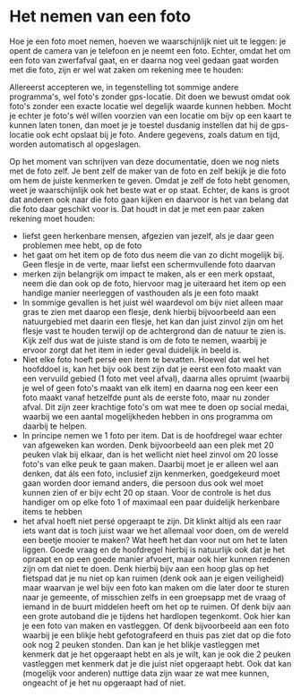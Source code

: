 # Het nemen van een foto

Hoe je een foto moet nemen, hoeven we waarschijnlijk niet uit te leggen: je opent de camera van je telefoon en je neemt een foto.
Echter, omdat het om een foto van zwerfafval gaat, en er daarna nog veel gedaan gaat worden met die foto, zijn er wel wat zaken om rekening mee te houden:

Allereerst accepteren we, in tegenstelling tot sommige andere programma's, wel foto's zonder gps-locatie. Dit doen we bewust omdat ook foto's zonder een exacte locatie wel degelijk waarde kunnen hebben.
Mocht je echter je foto's wél willen voorzien van een locatie om bijv op een kaart te kunnen laten tonen, dan moet je je toestel dusdanig instellen dat hij de gps-locatie ook echt opslaat bij je foto. Andere gegevens, zoals datum en tijd, worden automatisch al opgeslagen.

Op het moment van schrijven van deze documentatie, doen we nog niets met de foto zelf. Je bent zelf de maker van de foto en zelf bekijk je die foto om hem de juiste kenmerken te geven. Omdat je zelf de foto hebt genomen, weet je waarschijnlijk ook het beste wat er op staat.
Echter, de kans is groot dat anderen ook naar die foto gaan kijken en daarvoor is het van belang dat die foto daar geschikt voor is. Dat houdt in dat je met een paar zaken rekening moet houden:
- liefst geen herkenbare mensen, afgezien van jezelf, als je daar geen problemen mee hebt, op de foto
- het gaat om het item op de foto dus neem die van zo dicht mogelijk bij. Geen flesje in de verte, maar liefst een schermvullende foto daarvan
- merken zijn belangrijk om impact te maken, als er een merk opstaat, neem die dan ook op de foto, hiervoor mag je uiteraard het item op een handige manier neerleggen of vasthouden als je een foto maakt
- In sommige gevallen is het juist wél waardevol om bijv niet alleen maar gras te zien met daarop een flesje, denk hierbij bijvoorbeeld aan een natuurgebied met daarin een flesje, het kan dan juist zinvol zijn om het flesje vast te houden terwijl op de achtergrond dan de natuur te zien is. Kijk zelf dus wat de juiste stand is om de foto te nemen, waarbij je ervoor zorgt dat het item in ieder geval duidelijk in beeld is.
- Niet elke foto hoeft persé een item te bevatten. Hoewel dat wel het hoofddoel is, kan het bijv ook best zijn dat je eerst een foto maakt van een vervuild gebied (1 foto met veel afval), daarna alles opruimt (waarbij je wel of geen foto's maakt van elk item) en daarna nog een keer een foto maakt vanaf hetzelfde punt als de eerste foto, maar nu zonder afval. Dit zijn zeer krachtige foto's om wat mee te doen op social medai, waarbij we een aantal mogelijkheden hebben in ons programma om daarbij te helpen.
- In principe nemen we 1 foto per item. Dat is de hoofdregel waar echter van afgeweken kan worden.
Denk bijvoorbeeld aan een plek met 20 peuken vlak bij elkaar, dan is het wellicht niet heel zinvol om 20 losse foto's van elke peuk te gaan maken. Daarbij moet je er alleen wel aan denken, dat áls een foto, inclusief zijn kenmerken, goedgekeurd moet gaan worden door iemand anders, die persoon dus ook wel moet kunnen zien of er bijv echt 20 op staan.
Voor de controle is het dus handiger om op elke foto 1 of maximaal een paar duidelijk herkenbare items te hebben
- het afval hoeft niet persé opgeraapt te zijn.
Dit klinkt altijd als een raar iets want dat is toch juist waar we het allemaal voor doen, om de wereld een beetje mooier te maken? Wat heeft het dan voor nut om het te laten liggen. Goede vraag en de hoofdregel hierbij is natuurlijk ook dat je het opraapt en op een goede manier afvoert, maar ook hier kunnen redenen zijn om dat niet te doen. Denk hierbij bijv aan een hoop glas op het fietspad dat je nu niet op kan ruimen (denk ook aan je eigen veiligheid) maar waarvan je wel bijv een foto kan maken om die later door te sturen naar je gemeente, of misschien zelfs in een groepsapp met de vraag of iemand in de buurt middelen heeft om het op te ruimen. Of denk bijv aan een grote autoband die je tijdens het hardlopen tegenkomt. Ook hier kan je een foto van maken en vastleggen. Of denk bijvoorbeeld aan een foto waarbij je een blikje hebt gefotografeerd en thuis pas ziet dat op die foto ook nog 2 peuken stonden. Dan kan je het blikje vastleggen met kenmerk dat je het opgeraapt hebt en als je wilt, kan je ook die 2 peuken vastleggen met kenmerk dat je die juist níet opgeraapt hebt. Ook dat kan (mogelijk voor anderen) nuttige data zijn waar ze wat mee kunnen, ongeacht of je het nu opgeraapt had of niet.
